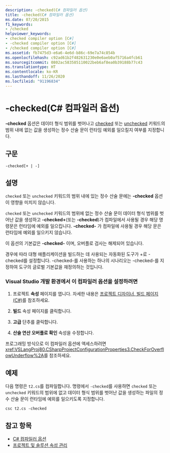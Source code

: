 ```yaml
---
description: -checked(C# 컴파일러 옵션)
title: -checked(C# 컴파일러 옵션)
ms.date: 07/20/2015
f1_keywords:
- /checked
helpviewer_keywords:
- checked compiler option [C#]
- -checked compiler option [C#]
- /checked compiler option [C#]
ms.assetid: fb7475d3-e6a6-4e6d-b86c-69e7a74c854b
ms.openlocfilehash: c92ad61b2f482631230e0e6aeb0af5716a4fcb61
ms.sourcegitcommit: 0802ac583585110022beb6af8ea0b39188b77c43
ms.translationtype: HT
ms.contentlocale: ko-KR
ms.lasthandoff: 11/26/2020
ms.locfileid: "91196834"
---
```

# <a name="-checked-c-compiler-options"></a>-checked(C# 컴파일러 옵션)

**-checked** 옵션은 데이터 형식 범위를 벗어나고 [checked](../keywords/checked.md) 또는 [unchecked](../keywords/unchecked.md) 키워드의 범위 내에 없는 값을 생성하는 정수 산술 문이 런타임 예외를 일으킬지 여부를 지정합니다.  
  
## <a name="syntax"></a>구문  
  
```console  
-checked[+ | -]  
```  
  
## <a name="remarks"></a>설명  

 `checked` 또는 `unchecked` 키워드의 범위 내에 있는 정수 산술 문에는 **-checked** 옵션이 영향을 미치지 않습니다.  
  
 `checked` 또는 `unchecked` 키워드의 범위에 없는 정수 산술 문이 데이터 형식 범위를 벗어난 값을 생성하고 **-checked+**(또는 **-checked**)가 컴파일에서 사용될 경우 해당 명령문은 런타임에 예외를 일으킵니다. **-checked-** 가 컴파일에 사용될 경우 해당 문은 런타임에 예외를 일으키지 않습니다.  
  
 이 옵션의 기본값은 **-checked-** 이며, 오버플로 검사는 해제되어 있습니다.

 경우에 따라 대형 애플리케이션을 빌드하는 데 사용되는 자동화된 도구가 +로 -checked를 설정합니다. -checked-를 사용하는 하나의 시나리오는 -checked-를 지정하여 도구의 글로벌 기본값을 재정의하는 것입니다.

### <a name="to-set-this-compiler-option-in-the-visual-studio-development-environment"></a>Visual Studio 개발 환경에서 이 컴파일러 옵션을 설정하려면  
  
1. 프로젝트 **속성** 페이지를 엽니다. 자세한 내용은 [프로젝트 디자이너, 빌드 페이지(C#)](/visualstudio/ide/reference/build-page-project-designer-csharp)를 참조하세요.  
  
2. **빌드** 속성 페이지를 클릭합니다.  
  
3. **고급** 단추를 클릭합니다.  
  
4. **산술 연산 오버플로 확인** 속성을 수정합니다.  
  
 프로그래밍 방식으로 이 컴파일러 옵션에 액세스하려면 <xref:VSLangProj80.CSharpProjectConfigurationProperties3.CheckForOverflowUnderflow%2A>를 참조하세요.  
  
## <a name="example"></a>예제  

 다음 명령은 `t2.cs`를 컴파일합니다. 명령에서 `-checked`를 사용하면 `checked` 또는 `unchecked` 키워드의 범위에 없고 데이터 형식 범위를 벗어난 값을 생성하는 파일의 정수 산술 문이 런타임에 예외를 일으키도록 지정합니다.  
  
```console  
csc t2.cs -checked  
```  
  
## <a name="see-also"></a>참고 항목

- [C# 컴파일러 옵션](./index.md)
- [프로젝트 및 솔루션 속성 관리](/visualstudio/ide/managing-project-and-solution-properties)

